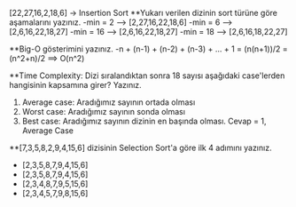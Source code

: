 [22,27,16,2,18,6] -> Insertion Sort
**Yukarı verilen dizinin sort türüne göre aşamalarını yazınız.
-min = 2 -->    [2,27,16,22,18,6]
-min = 6 -->    [2,6,16,22,18,27]
-min = 16 -->   [2,6,16,22,18,27]
-min = 18 -->   [2,6,16,18,22,27] 

**Big-O gösterimini yazınız.
-n + (n-1) + (n-2) + (n-3) + ... + 1 = (n(n+1))/2 = (n^2+n)/2 ==> O(n^2)

**Time Complexity: Dizi sıralandıktan sonra 18 sayısı aşağıdaki case'lerden hangisinin kapsamına girer? Yazınız.
1) Average case: Aradığımız sayının ortada olması
2) Worst case: Aradığımız sayının sonda olması
3) Best case: Aradığımız sayının dizinin en başında olması.
Cevap = 1, Average Case

**[7,3,5,8,2,9,4,15,6] dizisinin Selection Sort'a göre ilk 4 adımını yazınız.
- [2,3,5,8,7,9,4,15,6]
- [2,3,5,8,7,9,4,15,6]
- [2,3,4,8,7,9,5,15,6]
- [2,3,4,5,7,9,8,15,6]
